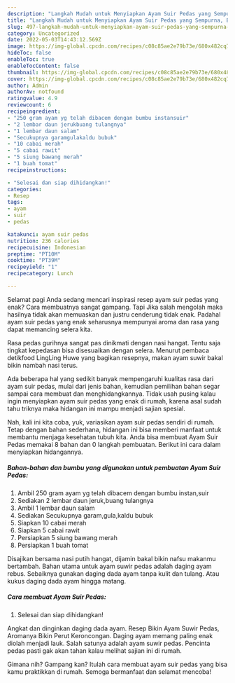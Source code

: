 ```yaml
---
description: "Langkah Mudah untuk Menyiapkan Ayam Suir Pedas yang Sempurna, Buat Buka Puasa Bisa Manjain Lidah"
title: "Langkah Mudah untuk Menyiapkan Ayam Suir Pedas yang Sempurna, Buat Buka Puasa Bisa Manjain Lidah"
slug: 497-langkah-mudah-untuk-menyiapkan-ayam-suir-pedas-yang-sempurna-buat-buka-puasa-bisa-manjain-lidah
category: Uncategorized
date: 2022-05-03T14:43:12.569Z
image: https://img-global.cpcdn.com/recipes/c08c85ae2e79b73e/680x482cq70/ayam-suir-pedas-foto-resep-utama.jpg
hideToc: false
enableToc: true
enableTocContent: false
thumbnail: https://img-global.cpcdn.com/recipes/c08c85ae2e79b73e/680x482cq70/ayam-suir-pedas-foto-resep-utama.jpg
cover: https://img-global.cpcdn.com/recipes/c08c85ae2e79b73e/680x482cq70/ayam-suir-pedas-foto-resep-utama.jpg
author: Admin
authorAv: notfound
ratingvalue: 4.9
reviewcount: 6
recipeingredient:
- "250 gram ayam yg telah dibacem dengan bumbu instansuir"
- "2 lembar daun jerukbuang tulangnya"
- "1 lembar daun salam"
- "Secukupnya garamgulakaldu bubuk"
- "10 cabai merah"
- "5 cabai rawit"
- "5 siung bawang merah"
- "1 buah tomat"
recipeinstructions:

- "Selesai dan siap dihidangkan!"
categories:
- Resep
tags:
- ayam
- suir
- pedas

katakunci: ayam suir pedas 
nutrition: 236 calories
recipecuisine: Indonesian
preptime: "PT10M"
cooktime: "PT39M"
recipeyield: "1"
recipecategory: Lunch

---
```



Selamat pagi Anda sedang mencari inspirasi resep ayam suir pedas yang enak? Cara membuatnya sangat gampang. Tapi Jika salah mengolah maka hasilnya tidak akan memuaskan dan justru cenderung tidak enak. Padahal ayam suir pedas yang enak seharusnya mempunyai aroma dan rasa yang dapat memancing selera kita.


Rasa pedas gurihnya sangat pas dinikmati dengan nasi hangat. Tentu saja tingkat kepedasan bisa disesuaikan dengan selera. Menurut pembaca detikfood LingLing Huwe yang bagikan resepnya, makan ayam suwir bakal bikin nambah nasi terus.

Ada beberapa hal yang sedikit banyak mempengaruhi kualitas rasa dari ayam suir pedas, mulai dari jenis bahan, kemudian pemilihan bahan segar sampai cara membuat dan menghidangkannya. Tidak usah pusing kalau ingin menyiapkan ayam suir pedas yang enak di rumah, karena asal sudah tahu triknya maka hidangan ini mampu menjadi sajian spesial.


Nah, kali ini kita coba, yuk, variasikan ayam suir pedas sendiri di rumah. Tetap dengan bahan sederhana, hidangan ini bisa memberi manfaat untuk membantu menjaga kesehatan tubuh kita. Anda bisa membuat Ayam Suir Pedas memakai 8 bahan dan 0 langkah pembuatan. Berikut ini cara dalam menyiapkan hidangannya.

<!--inarticleads1-->

##### Bahan-bahan dan bumbu yang digunakan untuk pembuatan Ayam Suir Pedas:

1. Ambil 250 gram ayam yg telah dibacem dengan bumbu instan,suir
1. Sediakan 2 lembar daun jeruk,buang tulangnya
1. Ambil 1 lembar daun salam
1. Sediakan Secukupnya garam,gula,kaldu bubuk
1. Siapkan 10 cabai merah
1. Siapkan 5 cabai rawit
1. Persiapkan 5 siung bawang merah
1. Persiapkan 1 buah tomat


Disajikan bersama nasi putih hangat, dijamin bakal bikin nafsu makanmu bertambah. Bahan utama untuk ayam suwir pedas adalah daging ayam rebus. Sebaiknya gunakan daging dada ayam tanpa kulit dan tulang. Atau kukus daging dada ayam hingga matang. 

<!--inarticleads2-->

##### Cara membuat Ayam Suir Pedas:


1. Selesai dan siap dihidangkan!

Angkat dan dinginkan daging dada ayam. Resep Bikin Ayam Suwir Pedas, Aromanya Bikin Perut Keroncongan. Daging ayam memang paling enak diolah menjadi lauk. Salah satunya adalah ayam suwir pedas. Pencinta pedas pasti gak akan tahan kalau melihat sajian ini di rumah. 

Gimana nih? Gampang kan? Itulah cara membuat ayam suir pedas yang bisa kamu praktikkan di rumah. Semoga bermanfaat dan selamat mencoba!
